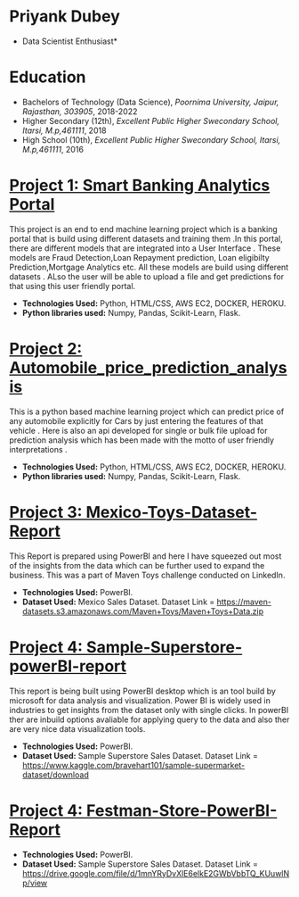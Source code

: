 
# Priyank Dubey
* Data Scientist Enthusiast*

# Education
* Bachelors of Technology (Data Science), *Poornima University, Jaipur, Rajasthan, 303905*, 2018-2022
* Higher Secondary (12th), *Excellent Public Higher Swecondary School, Itarsi, M.p,461111*, 2018
* High School (10th), *Excellent Public Higher Swecondary School, Itarsi, M.p,461111*, 2016

# [Project 1: Smart Banking Analytics Portal](https://github.com/priyank1204/Smart_Banking_Analytics_Portal)

This project is an end to end machine learning project which is a banking portal that is build using different datasets and training them .In this portal, there are different models that are integrated into a User Interface . These models are Fraud Detection,Loan Repayment prediction, Loan eligibilty Prediction,Mortgage Analytics etc. All these models are build using different datasets . ALso the user will be able to upload a file and get predictions for that using this user friendly portal.

* **Technologies Used:** Python, HTML/CSS, AWS EC2, DOCKER, HEROKU.
* **Python libraries used:** Numpy, Pandas, Scikit-Learn, Flask.

# [Project 2: Automobile_price_prediction_analysis](https://github.com/priyank1204/Automobile_price_prediction_analysis)

This is a python based machine learning project which can predict price of any automobile explicitly for Cars by just entering the features of that vehicle . Here is also an api developed for single or bulk file upload for prediction analysis which has been made with the motto of user friendly interpretations .

* **Technologies Used:** Python, HTML/CSS, AWS EC2, DOCKER, HEROKU.
* **Python libraries used:** Numpy, Pandas, Scikit-Learn, Flask.

# [Project 3: Mexico-Toys-Dataset-Report](https://github.com/priyank1204/Mexico-Toys-Dataset-Report)

This Report is prepared using PowerBI and here I have squeezed out most of the insights from the data which can be further used to expand the business. This was a part of Maven Toys challenge conducted on LinkedIn.

* **Technologies Used:** PowerBI.
* **Dataset Used:** Mexico Sales Dataset.   Dataset Link = https://maven-datasets.s3.amazonaws.com/Maven+Toys/Maven+Toys+Data.zip


# [Project 4: Sample-Superstore-powerBI-report](https://github.com/priyank1204/Sample-Superstore-powerBI-report)

This report is being built using PowerBI desktop which is an tool build by microsoft for data analysis and visualization. Power BI is widely used in industries to get insights from the dataset only with single clicks. In powerBI ther are inbuild options avaliable for applying query to the data and also ther are very nice data visualization tools.

* **Technologies Used:** PowerBI.
* **Dataset Used:** Sample Superstore Sales Dataset.   Dataset Link = https://www.kaggle.com/bravehart101/sample-supermarket-dataset/download


# [Project 4: Festman-Store-PowerBI-Report](https://github.com/priyank1204/Festman-Store-PowerBI-Report)

* **Technologies Used:** PowerBI.
* **Dataset Used:** Sample Superstore Sales Dataset.   Dataset Link = https://drive.google.com/file/d/1mnYRyDvXlE6elkE2GWbVbbTQ_KUuwlNp/view









